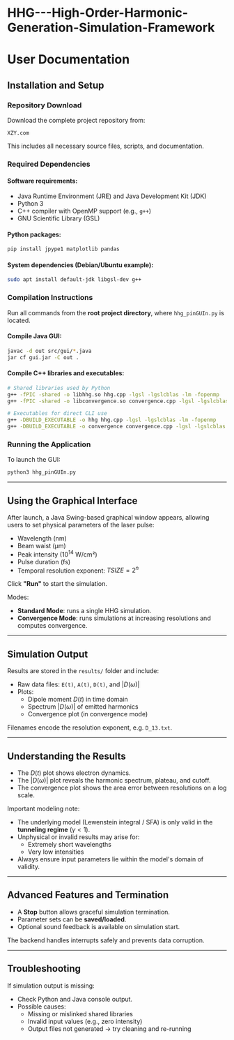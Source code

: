 # HHG---High-Order-Harmonic-Generation-Simulation-Framework

# User Documentation

## Installation and Setup

### Repository Download

Download the complete project repository from:

```
XZY.com
```

This includes all necessary source files, scripts, and documentation.

### Required Dependencies

#### Software requirements:

- Java Runtime Environment (JRE) and Java Development Kit (JDK)
- Python 3
- C++ compiler with OpenMP support (e.g., `g++`)
- GNU Scientific Library (GSL)

#### Python packages:

```bash
pip install jpype1 matplotlib pandas
```

#### System dependencies (Debian/Ubuntu example):

```bash
sudo apt install default-jdk libgsl-dev g++
```

### Compilation Instructions

Run all commands from the **root project directory**, where `hhg_pinGUIn.py` is located.

#### Compile Java GUI:

```bash
javac -d out src/gui/*.java
jar cf gui.jar -C out .
```

#### Compile C++ libraries and executables:

```bash
# Shared libraries used by Python
g++ -fPIC -shared -o libhhg.so hhg.cpp -lgsl -lgslcblas -lm -fopenmp
g++ -fPIC -shared -o libconvergence.so convergence.cpp -lgsl -lgslcblas -lm -fopenmp

# Executables for direct CLI use
g++ -DBUILD_EXECUTABLE -o hhg hhg.cpp -lgsl -lgslcblas -lm -fopenmp
g++ -DBUILD_EXECUTABLE -o convergence convergence.cpp -lgsl -lgslcblas -lm -fopenmp
```

### Running the Application

To launch the GUI:

```bash
python3 hhg_pinGUIn.py
```

---

## Using the Graphical Interface

After launch, a Java Swing-based graphical window appears, allowing users to set physical parameters of the laser pulse:

- Wavelength (nm)
- Beam waist (μm)
- Peak intensity ($10^{14}$ W/cm²)
- Pulse duration (fs)
- Temporal resolution exponent: $TSIZE = 2^n$

Click **"Run"** to start the simulation.

Modes:
- **Standard Mode**: runs a single HHG simulation.
- **Convergence Mode**: runs simulations at increasing resolutions and computes convergence.

---

## Simulation Output

Results are stored in the `results/` folder and include:

- Raw data files: `E(t)`, `A(t)`, `D(t)`, and $|D(ω)|$
- Plots:
  - Dipole moment $D(t)$ in time domain
  - Spectrum $|D(ω)|$ of emitted harmonics
  - Convergence plot (in convergence mode)

Filenames encode the resolution exponent, e.g. `D_13.txt`.

---

## Understanding the Results

- The $D(t)$ plot shows electron dynamics.
- The $|D(ω)|$ plot reveals the harmonic spectrum, plateau, and cutoff.
- The convergence plot shows the area error between resolutions on a log scale.

Important modeling note:

- The underlying model (Lewenstein integral / SFA) is only valid in the **tunneling regime** ($\gamma < 1$).
- Unphysical or invalid results may arise for:
  - Extremely short wavelengths
  - Very low intensities
- Always ensure input parameters lie within the model's domain of validity.

---

## Advanced Features and Termination

- A **Stop** button allows graceful simulation termination.
- Parameter sets can be **saved/loaded**.
- Optional sound feedback is available on simulation start.

The backend handles interrupts safely and prevents data corruption.

---

## Troubleshooting

If simulation output is missing:

- Check Python and Java console output.
- Possible causes:
  - Missing or mislinked shared libraries
  - Invalid input values (e.g., zero intensity)
  - Output files not generated → try cleaning and re-running
